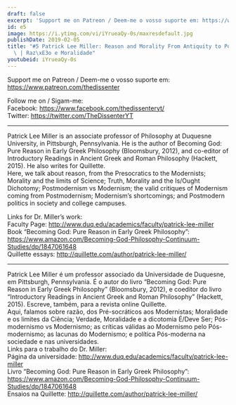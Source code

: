 ```yaml
---
draft: false
excerpt: 'Support me on Patreon / Deem-me o vosso suporte em: https://www.patreon.com/thedissenter'
id: e5
image: https://i.ytimg.com/vi/iYrueaQy-0s/maxresdefault.jpg
publishDate: 2019-02-05
title: "#5 Patrick Lee Miller: Reason and Morality From Antiquity to Postmodernism\
  \ | Raz\xE3o e Moralidade"
youtubeid: iYrueaQy-0s
---
```

Support me on Patreon / Deem-me o vosso suporte em: https://www.patreon.com/thedissenter

Follow me on / Sigam-me:  
Facebook: https://www.facebook.com/thedissenteryt/  
Twitter: https://twitter.com/TheDissenterYT

---

Patrick Lee Miller is an associate professor of Philosophy at Duquesne University, in Pittsburgh, Pennsylvania. He is the author of Becoming God: Pure Reason in Early Greek Philosophy (Bloomsbury, 2012), and co-editor of Introductory Readings in Ancient Greek and Roman Philosophy (Hackett, 2015). He also writes for Quillette.  
Here, we talk about reason, from the Presocratics to the Modernists; Morality and the limits of Science; Truth, Morality and the Is/Ought Dichotomy; Postmodernism vs Modernism; the valid critiques of Modernism coming from Postmodernism; Modernism’s shortcomings; and Postmodern politics in society and college campuses. 

Links for Dr. Miller’s work:  
Faculty Page: http://www.duq.edu/academics/faculty/patrick-lee-miller  
Book “Becoming God: Pure Reason in Early Greek Philosophy”: https://www.amazon.com/Becoming-God-Philosophy-Continuum-Studies/dp/1847061648  
Quillette essays: http://quillette.com/author/patrick-lee-miller/

---

Patrick Lee Miller é um professor associado da Universidade de Duquesne, em Pittsburgh, Pennsylvania. É o autor do livro “Becoming God: Pure Reason in Early Greek Philosophy” (Bloomsbury, 2012), e coeditor do livro “Introductory Readings in Ancient Greek and Roman Philosophy” (Hackett, 2015). Escreve, também, para a revista online Quillette.   
Aqui, falamos sobre razão, dos Pré-socráticos aos Modernistas; Moralidade e os limites da Ciência; Verdade, Moralidade e a dicotomia É/Deve Ser; Pós-modernismo vs Modernismo; as críticas válidas ao Modernismo pelo Pós-modernismo; as lacunas do Modernismo; e política Pós-moderna na sociedade e nas universidades.  
Links para o trabalho do Dr. Miller:  
Página da universidade: http://www.duq.edu/academics/faculty/patrick-lee-miller  
Livro “Becoming God: Pure Reason in Early Greek Philosophy”: https://www.amazon.com/Becoming-God-Philosophy-Continuum-Studies/dp/1847061648  
Ensaios na Quillette: http://quillette.com/author/patrick-lee-miller/